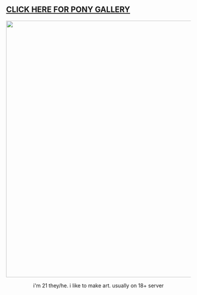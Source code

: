 ## [CLICK HERE FOR PONY GALLERY](https://github.com/kabukeo/PonyGallery/blob/main/README.md)
<div align="center">
<img src="https://i.imgur.com/zkAAsM4.png" width="700" />
  
i'm 21 they/he. i like to make art. usually on 18+ server
</div>
